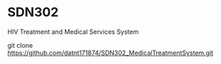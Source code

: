 # SDN302
HIV Treatment and Medical Services System

git clone https://github.com/datnt171874/SDN302_MedicalTreatmentSystem.git
